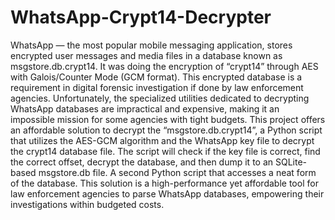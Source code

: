 # WhatsApp-Crypt14-Decrypter
WhatsApp — the most popular mobile messaging application, stores encrypted
user messages and media files in a database known as msgstore.db.crypt14. It was
doing the encryption of “crypt14” through AES with Galois/Counter Mode
(GCM format). This encrypted database is a requirement in digital forensic
investigation if done by law enforcement agencies. Unfortunately, the specialized
utilities dedicated to decrypting WhatsApp databases are impractical and expensive,
making it an impossible mission for some agencies with tight budgets.
This project offers an affordable solution to decrypt the “msgstore.db.crypt14”,
a Python script that utilizes the AES-GCM algorithm and the WhatsApp key file
to decrypt the crypt14 database file. The script will check if the key file is correct,
find the correct offset, decrypt the database, and then dump it to an SQLite-based
msgstore.db file. A second Python script that accesses a neat form of the database.
This solution is a high-performance yet affordable tool for law enforcement
agencies to parse WhatsApp databases, empowering their investigations within
budgeted costs.
